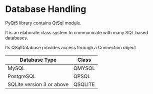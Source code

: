 # Database Handling

PyQt5 library contains QtSql module.

It is an elaborate class system to communicate with many SQL based databases.

Its QSqlDatabase provides access through a Connection object.

| Database Type | Class |
| ------------- | ----- |
| MySQL | QMYSQL |
| PostgreSQL | QPSQL |
| SQLite version 3 or above | QSQLITE |
